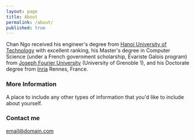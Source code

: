 ```yaml
---
layout: page
title: About
permalink: /about/
published: true
---
```


Chan Ngo received his engineer's degree from <a href="http://en.hust.edu.vn/home">Hanoi University of Technology</a> with excellent ranking, his Master's degree in Computer Science (under a French government scholarship, Evariste Galois program) from <a href="https://www.ujf-grenoble.fr/?language=en">Joseph Fourier University</a> (University of Grenoble 1), and his Doctorate degree from <a href="http://www.inria.fr/en/" target="_blank">Inria</a> Rennes, France.

### More Information

A place to include any other types of information that you'd like to include about yourself.

### Contact me

[email@domain.com](mailto:email@domain.com)
